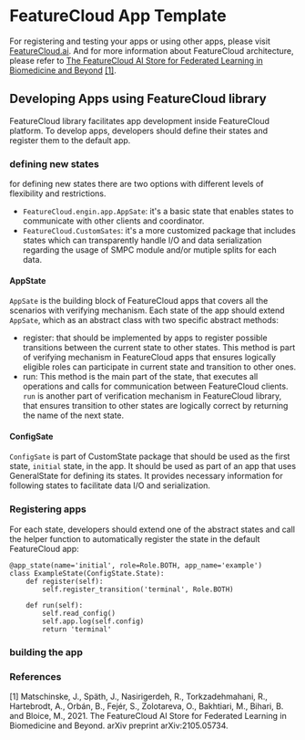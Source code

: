 # FeatureCloud App Template

For registering and testing your apps or using other apps, please visit
[FeatureCloud.ai](https://featurecloud.ai/). And for more information about FeatureCloud architecture,
please refer to 
[The FeatureCloud AI Store for Federated Learning in Biomedicine and Beyond](https://arxiv.org/abs/2105.05734) [[1]](#1).


## Developing Apps using FeatureCloud library
FeatureCloud library facilitates app development inside FeatureCloud platform. To develop apps, developers
should define their states and register them to the default app.

### defining new states
for defining new states there are two options with different levels of flexibility and restrictions.
- `FeatureCloud.engin.app.AppSate`: it's a basic state that enables states to communicate with other clients and coordinator.
- `FeatureCloud.CustomSates`: it's a more customized package that includes states which can transparently handle I/O and
data serialization regarding the usage of SMPC module and/or mutiple splits for each data.

#### AppState
`AppSate` is the building block of FeatureCloud apps that covers all the scenarios with verifying mechanism. Each state of 
the app should extend `AppSate`, which as an abstract class with two specific abstract methods:
- register: that should be implemented by apps to register possible transitions between the current state to other states.
This method is part of verifying mechanism in FeatureCloud apps that ensures logically eligible roles can participate in current state
and transition to other ones.
- run: This method is the main part of the state, that executes all operations and calls for communication between FeatureCloud clients.
`run` is another part of verification mechanism in FeatureCloud library, that ensures transition to other states are logically correct
by returning the name of the next state.


#### ConfigSate
`ConfigSate` is part of CustomState package that should be used as the first state, `initial` state, in the app.
It should be used as part of an app that uses GeneralState for defining its states. It provides necessary information
for following states to facilitate data I/O and serialization. 

### Registering apps
For each state, developers should extend one of the abstract states and call the helper function to automatically register
the state in the default FeatureCloud app:

```angular2html
@app_state(name='initial', role=Role.BOTH, app_name='example')
class ExampleState(ConfigState.State):
    def register(self):
        self.register_transition('terminal', Role.BOTH)

    def run(self):
        self.read_config()
        self.app.log(self.config)
        return 'terminal'
```

### building the app
 


### References
<a id="1">[1]</a> 
Matschinske, J., Späth, J., Nasirigerdeh, R., Torkzadehmahani, R., Hartebrodt, A., Orbán, B., Fejér, S., Zolotareva,
O., Bakhtiari, M., Bihari, B. and Bloice, M., 2021.
The FeatureCloud AI Store for Federated Learning in Biomedicine and Beyond. arXiv preprint arXiv:2105.05734.